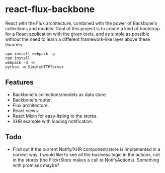 react-flux-backbone
===================

React with the Flux architecture, combined with the power of Backbone's collections and models.
Goal of this project is to create a kind of bootstrap for a React application with the given tools, 
and as simple as possible without the need to learn a different framework-like layer above these libraries.

````
npm install webpack -g
npm install
webpack -d -w
python -m SimpleHTTPServer
````

## Features
- Backbone's collections/models as data store.
- Backbone's router.
- Flux architecture.
- React views.
- React Mixin for easy-listing to the stores.
- XHR example with loading notification.

## Todo
- Find out if the current Notify/XHR component/store is implemented in a correct way. I would like to see all the 
business logic in the actions, not in the stores (the FlickrStore makes a call to NotifyActions). Something with 
promises maybe? 
